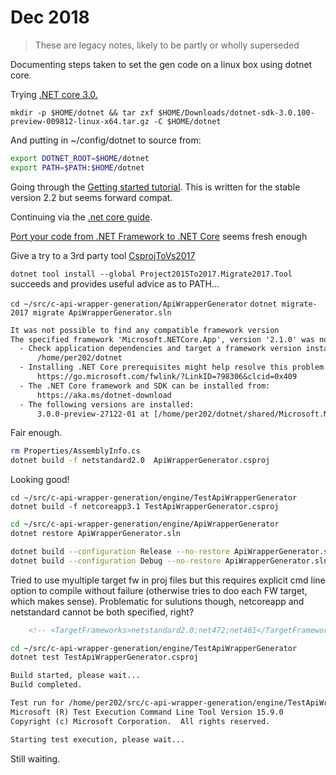 
# Dec 2018

> These are legacy notes, likely to be partly or wholly superseded

Documenting steps taken to set the gen code on a linux box using dotnet core.

Trying [.NET core 3.0.](https://dotnet.microsoft.com/download/dotnet-core/3.0)

`mkdir -p $HOME/dotnet && tar zxf $HOME/Downloads/dotnet-sdk-3.0.100-preview-009812-linux-x64.tar.gz -C $HOME/dotnet`

And putting in ~/config/dotnet to source from:

```bash
export DOTNET_ROOT=$HOME/dotnet
export PATH=$PATH:$HOME/dotnet
```

Going through the [Getting started tutorial](https://dotnet.microsoft.com/learn/dotnet/hello-world-tutorial?sdk-installed=true). This is written for the stable version 2.2 but seems forward compat. 

Continuing via the [.net core guide](https://docs.microsoft.com/en-us/dotnet/core/).

[Port your code from .NET Framework to .NET Core](https://docs.microsoft.com/en-us/dotnet/core/porting/) seems fresh enough

Give a try to a 3rd party tool [CsprojToVs2017](https://github.com/hvanbakel/CsprojToVs2017)

`dotnet tool install --global Project2015To2017.Migrate2017.Tool` succeeds and provides useful advice as to PATH...

`cd ~/src/c-api-wrapper-generation/ApiWrapperGenerator` `dotnet migrate-2017 migrate ApiWrapperGenerator.sln`

```txt
It was not possible to find any compatible framework version
The specified framework 'Microsoft.NETCore.App', version '2.1.0' was not found.
  - Check application dependencies and target a framework version installed at:
      /home/per202/dotnet
  - Installing .NET Core prerequisites might help resolve this problem:
      https://go.microsoft.com/fwlink/?LinkID=798306&clcid=0x409
  - The .NET Core framework and SDK can be installed from:
      https://aka.ms/dotnet-download
  - The following versions are installed:
      3.0.0-preview-27122-01 at [/home/per202/dotnet/shared/Microsoft.NETCore.App]
```

Fair enough.

```bash
rm Properties/AssemblyInfo.cs
dotnet build -f netstandard2.0  ApiWrapperGenerator.csproj
```

Looking good!

`cd ~/src/c-api-wrapper-generation/engine/TestApiWrapperGenerator` `dotnet build -f netcoreapp3.1 TestApiWrapperGenerator.csproj`

```bash
cd ~/src/c-api-wrapper-generation/engine/ApiWrapperGenerator
dotnet restore ApiWrapperGenerator.sln
```

```bash
dotnet build --configuration Release --no-restore ApiWrapperGenerator.sln
dotnet build --configuration Debug --no-restore ApiWrapperGenerator.sln
```

Tried to use myultiple target fw in proj files but this requires explicit cmd line option to compile without failure (otherwise tries to doo each FW target, which makes sense). Problematic for sulutions though, netcoreapp and netstandard cannot be both specified, right?

```xml
    <!-- <TargetFrameworks>netstandard2.0;net472;net461</TargetFrameworks> -->
```

```bash
cd ~/src/c-api-wrapper-generation/engine/TestApiWrapperGenerator
dotnet test TestApiWrapperGenerator.csproj 
```

```txt 
Build started, please wait...
Build completed.

Test run for /home/per202/src/c-api-wrapper-generation/engine/TestApiWrapperGenerator/bin/Debug/netcoreapp3.1/TestApiWrapperGenerator.dll(.NETCoreApp,Version=v2.0)
Microsoft (R) Test Execution Command Line Tool Version 15.9.0
Copyright (c) Microsoft Corporation.  All rights reserved.

Starting test execution, please wait...
```

Still waiting. 
